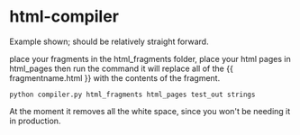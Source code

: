 # html-compiler
Example shown; should be relatively straight forward.

place your fragments in the html_fragments folder, place your html pages in html_pages then run the command it will replace all of the {{ fragmentname.html }} with the contents of the fragment.

```
python compiler.py html_fragments html_pages test_out strings
```

At the moment it removes all the white space, since you won't be needing it in production.